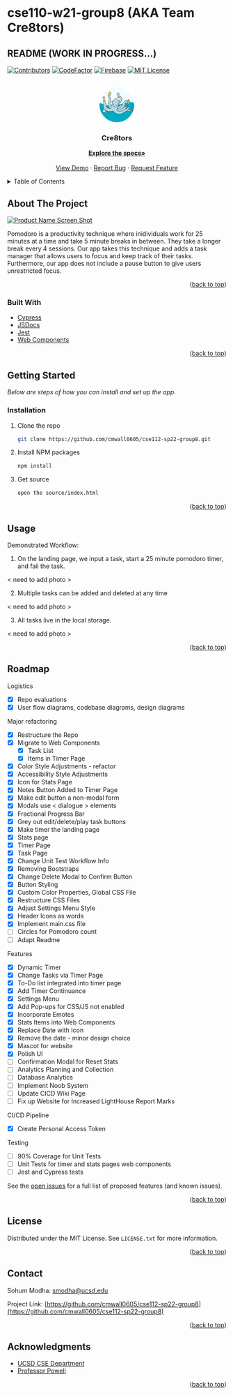 # cse110-w21-group8 (AKA Team Cre8tors)
## README (WORK IN PROGRESS...)

<div id="top"></div>
<!--
*** Thanks for checking out the Best-README-Template. If you have a suggestion
*** that would make this better, please fork the repo and create a pull request
*** or simply open an issue with the tag "enhancement".
*** Don't forget to give the project a star!
*** Thanks again! Now go create something AMAZING! :D
-->


<!-- PROJECT SHIELDS -->
<!--
*** I'm using markdown "reference style" links for readability.
*** Reference links are enclosed in brackets [ ] instead of parentheses ( ).
*** See the bottom of this document for the declaration of the reference variables
*** for contributors-url, forks-url, etc. This is an optional, concise syntax you may use.
*** https://www.markdownguide.org/basic-syntax/#reference-style-links
-->
[![Contributors][contributors-shield]][contributors-url]
[![CodeFactor][codefactor-shield]][codefactor-url]
[![Firebase][firebase-shield]][firebase-url]
[![MIT License][license-shield]][license-url]

<!-- PROJECT LOGO -->
<br />
<div align="center">
  <a href="https://pomodoro-timer-c1a2a.web.app/">
    <img src="/admin/misc/CSE112-Team-8-Cre8tors-Logo.png" alt="Logo" width="80" height="80">
  </a>

  <h3 align="center">Cre8tors</h3>

  <p align="center">
    <a href="https://github.com/cmwall0605/cse112-sp22-group8/tree/main/specs"><strong>Explore the specs»</strong></a>
    <br />
    <br />
    <a href="https://pomodoro-timer-c1a2a.web.app/">View Demo</a>
    ·
    <a href="https://github.com/cmwall0605/cse112-sp22-group8/issues">Report Bug</a>
    ·
    <a href="https://github.com/cmwall0605/cse112-sp22-group8/issues">Request Feature</a>
  </p>
</div>



<!-- TABLE OF CONTENTS -->
<details>
  <summary>Table of Contents</summary>
  <ol>
    <li>
      <a href="#about-the-project">About The Project</a>
      <ul>
        <li><a href="#built-with">Built With</a></li>
      </ul>
    </li>
    <li>
      <a href="#getting-started">Getting Started</a>
      <ul>
        <li><a href="#installation">Installation</a></li>
      </ul>
    </li>
    <li><a href="#usage">Usage</a></li>
    <li><a href="#roadmap">Roadmap</a></li>
    <!-- <li><a href="#contributing">Contributing</a></li> -->
    <li><a href="#license">License</a></li>
    <li><a href="#contact">Contact</a></li>
    <li><a href="#acknowledgments">Acknowledgments</a></li>
  </ol>
</details>



<!-- ABOUT THE PROJECT -->
## About The Project

[![Product Name Screen Shot][product-screenshot]](https://example.com)

Pomodoro is a productivity technique where inidividuals work for 25 minutes at a time and take 5 minute breaks in between. They take a longer break every 4 sessions. Our app takes this technique and adds a task manager that allows users to focus and keep track of their tasks. Furthermore, our app does not include a pause button to give users unrestricted focus. 

<p align="right">(<a href="#top">back to top</a>)</p>

### Built With

* [Cypress](https://www.cypress.io)
* [JSDocs](https://jsdoc.app)
* [Jest](https://jestjs.io)
* [Web Components](https://www.webcomponents.org)

<p align="right">(<a href="#top">back to top</a>)</p>

<!-- GETTING STARTED -->
## Getting Started

_Below are steps of how you can install and set up the app._

### Installation

1. Clone the repo
   ```sh
   git clone https://github.com/cmwall0605/cse112-sp22-group8.git
   ```
2. Install NPM packages
   ```sh
   npm install
   ```
3. Get source
   ```sh
   open the source/index.html 
   ```

<p align="right">(<a href="#top">back to top</a>)</p>



<!-- USAGE EXAMPLES -->
## Usage

Demonstrated Workflow: 

1. On the landing page, we input a task, start a 25 minute pomodoro timer, and fail the task. 

< need to add photo >

2.  Multiple tasks can be added and deleted at any time

< need to add photo >

3. All tasks live in the local storage. 

< need to add photo >

<p align="right">(<a href="#top">back to top</a>)</p>


<!-- ROADMAP -->
## Roadmap




Logistics
  - [x] Repo evaluations
  - [x] User flow diagrams, codebase diagrams, design diagrams

Major refactoring 
  - [x] Restructure the Repo
  - [x] Migrate to Web Components
    - [x] Task List
    - [x] Items in Timer Page
  - [x] Color Style Adjustments - refactor
  - [x] Accessibility Style Adjustments
  - [x] Icon for Stats Page
  - [x] Notes Button Added to Timer Page
  - [x] Make edit button a non-modal form
  - [x] Modals use < dialogue > elements
  - [x] Fractional Progress Bar
  - [x] Grey out edit/delete/play task buttons
  - [x] Make timer the landing page
  - [x] Stats page
  - [x] Timer Page
  - [x] Task Page
  - [x] Change Unit Test Workflow Info
  - [x] Removing Bootstraps
  - [x] Change Delete Modal to Confirm Button
  - [x] Button Styling
  - [x] Custom Color Properties, Global CSS File
  - [x] Restructure CSS Files
  - [x] Adjust Settings Menu Style
  - [x] Header Icons as words
  - [x] Implement main.css file
  - [ ] Circles for Pomodoro count
  - [ ] Adapt Readme

Features
  - [x] Dynamic Timer
  - [x] Change Tasks via Timer Page
  - [x] To-Do list integrated into timer page
  - [x] Add Timer Continuance
  - [x] Settings Menu
  - [x] Add Pop-ups for CSS/JS not enabled
  - [x] Incorporate Emotes
  - [x] Stats Items into Web Components
  - [x] Replace Date with Icon
  - [x] Remove the date - minor design choice
  - [x] Mascot for website
  - [x] Polish UI
  - [ ] Confirmation Modal for Reset Stats
  - [ ] Analytics Planning and Collection
  - [ ] Database Analytics
  - [ ] Implement Noob System
  - [ ] Update CICD Wiki Page
  - [ ] Fix up Website for Increased LightHouse Report Marks

CI/CD Pipeline
  - [x] Create Personal Access Token

Testing  
- [ ] 90% Coverage for Unit Tests
- [ ] Unit Tests for timer and stats pages web components
- [ ] Jest and Cypress tests

See the [open issues](https://github.com/cmwall0605/cse112-sp22-group8/issues) for a full list of proposed features (and known issues).

<p align="right">(<a href="#top">back to top</a>)</p>



<!-- CONTRIBUTING 
## Contributing

Contributions are what make the open source community such an amazing place to learn, inspire, and create. Any contributions you make are **greatly appreciated**.

If you have a suggestion that would make this better, please fork the repo and create a pull request. You can also simply open an issue with the tag "enhancement".
Don't forget to give the project a star! Thanks again!

1. Fork the Project
2. Create your Feature Branch (`git checkout -b feature/AmazingFeature`)
3. Commit your Changes (`git commit -m 'Add some AmazingFeature'`)
4. Push to the Branch (`git push origin feature/AmazingFeature`)
5. Open a Pull Request

<p align="right">(<a href="#top">back to top</a>)</p>

-->

<!-- LICENSE -->
## License

Distributed under the MIT License. See `LICENSE.txt` for more information.

<p align="right">(<a href="#top">back to top</a>)</p>



<!-- CONTACT -->
## Contact

Sohum Modha: smodha@ucsd.edu

Project Link: [https://github.com/cmwall0605/cse112-sp22-group8](https://github.com/cmwall0605/cse112-sp22-group8)

<p align="right">(<a href="#top">back to top</a>)</p>



<!-- ACKNOWLEDGMENTS -->
## Acknowledgments



* [UCSD CSE Department](https://cse.ucsd.edu)
* [Professor Powell](https://classes.pint.com)
<!--
* [Malven's Flexbox Cheatsheet](https://flexbox.malven.co/)
* [Malven's Grid Cheatsheet](https://grid.malven.co/)
* [Img Shields](https://shields.io)
* [GitHub Pages](https://pages.github.com)
* [Font Awesome](https://fontawesome.com)
* [React Icons](https://react-icons.github.io/react-icons/search) -->

<p align="right">(<a href="#top">back to top</a>)</p>



<!-- MARKDOWN LINKS & IMAGES -->
<!-- https://www.markdownguide.org/basic-syntax/#reference-style-links -->
[contributors-shield]: https://img.shields.io/github/contributors/cmwall0605/cse112-sp22-group8?style=for-the-badge
[contributors-url]: https://github.com/cmwall0605/cse112-sp22-group8/graphs/contributors
[issues-shield]: https://img.shields.io/github/issues-closed/cmwall0605/cse112-sp22-group8?style=for-the-badge
[issues-url]: https://github.com/cmwall0605/cse112-sp22-group8/issues
[license-shield]: https://img.shields.io/github/license/othneildrew/Best-README-Template.svg?style=for-the-badge
[license-url]: https://github.com/othneildrew/Best-README-Template/blob/master/LICENSE.txt
[firebase-shield]: https://img.shields.io/badge/firebase-%23039BE5.svg?style=for-the-badge&logo=firebase
[firebase-url]: https://firebase.google.com/
[product-screenshot]: images/screenshot.png
[codefactor-shield]: https://img.shields.io/codefactor/grade/github/cmwall0605/cse112-sp22-group8?style=for-the-badge
[codefactor-url]: https://www.codefactor.io/repository/github/cmwall0605/cse112-sp22-group8

